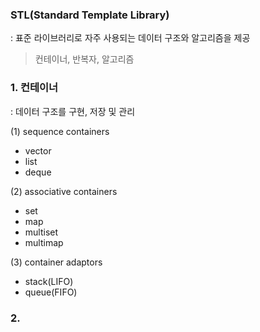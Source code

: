 ### STL(Standard Template Library)

: 표준 라이브러리로 자주 사용되는 데이터 구조와 알고리즘을 제공

> 컨테이너, 반복자, 알고리즘

### 1. 컨테이너
: 데이터 구조를 구현, 저장 및 관리

(1) sequence containers
* vector
* list
* deque

(2) associative containers
* set
* map
* multiset
* multimap

(3) container adaptors
* stack(LIFO)
* queue(FIFO)

### 2. 
